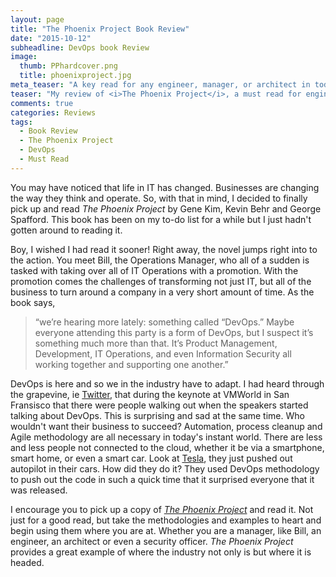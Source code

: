 ```yaml
---
layout: page
title: "The Phoenix Project Book Review"
date: "2015-10-12"
subheadline: DevOps book Review
image:
  thumb: PPhardcover.png
  title: phoenixproject.jpg
meta_teaser: "A key read for any engineer, manager, or architect in today's world."
teaser: "My review of <i>The Phoenix Project</i>, a must read for engineers, managers and architects."
comments: true
categories: Reviews
tags:
  - Book Review
  - The Phoenix Project
  - DevOps
  - Must Read
---
```


You may have noticed that life in IT has changed. Businesses are changing the way they think and operate. So, with that in mind, I decided to finally pick up and read *The Phoenix Project* by Gene Kim, Kevin Behr and George Spafford. This book has been on my to-do list for a while but I just hadn't gotten around to reading it.

Boy, I wished I had read it sooner! Right away, the novel jumps right into to the action. You meet Bill, the Operations Manager, who all of a sudden is tasked with taking over all of IT Operations with a promotion. With the promotion comes the challenges of transforming not just IT, but all of the business to turn around a company in a very short amount of time. As the book says,

> “we’re hearing more lately: something called “DevOps.” Maybe everyone attending this party is a form of DevOps, but I suspect it’s something much  more than that. It’s Product Management, Development, IT Operations, and even Information Security all working together and supporting one another.”

DevOps is here and so we in the industry have to adapt. I had heard through the grapevine, ie [Twitter](http://www.twitter.com), that during the keynote at VMWorld in San Fransisco that there were people walking out when the speakers started talking about DevOps. This is surprising and sad at the same time. Who wouldn't want their business to succeed? Automation, process cleanup and Agile methodology are all necessary in today's instant world. There are less and less people not connected to the cloud, whether it be via a smartphone, smart home, or even a smart car. Look at [Tesla](http://www.teslamotors.com/blog/your-autopilot-has-arrived), they just pushed out autopilot in their cars. How did they do it? They used DevOps methodology to push out the code in such a quick time that it surprised everyone that it was released.

I encourage you to pick up a copy of [*The Phoenix Project*](http://www.amazon.com/The-Phoenix-Project-Helping-Business/dp/0988262509) and read it. Not just for a good read, but take the methodologies and examples to heart and begin using them where you are at. Whether you are a manager, like Bill, an engineer, an architect or even a security officer. *The Phoenix Project* provides a great example of where the industry not only is but where it is headed.
